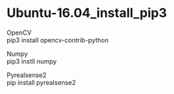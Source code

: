# Ubuntu-16.04_install_pip3

OpenCV<br>
pip3 install opencv-contrib-python<br>

Numpy<br>
pip3 instll numpy<br>

Pyrealsense2<br>
pip install pyrealsense2<br>
